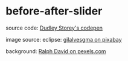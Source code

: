 # before-after-slider

source code:
[Dudley Storey's codepen](https://codepen.io/dudleystorey/pen/DJqNKP)

image source:
eclipse:
[gilalvesgma on pixabay](https://pixabay.com/videos/eclipse-universe-earth-129896/)

background:
[Ralph David on pexels.com](https://www.pexels.com/photo/sunset-1046426/)